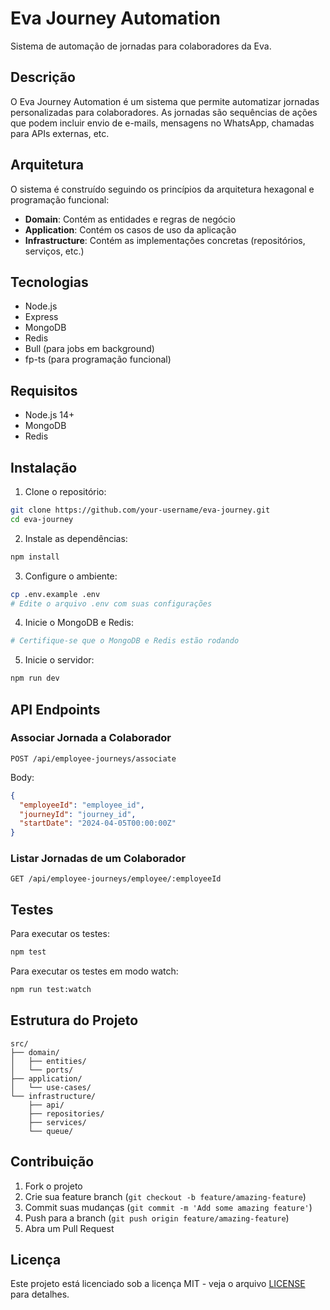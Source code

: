 # Eva Journey Automation

Sistema de automação de jornadas para colaboradores da Eva.

## Descrição

O Eva Journey Automation é um sistema que permite automatizar jornadas personalizadas para colaboradores. As jornadas são sequências de ações que podem incluir envio de e-mails, mensagens no WhatsApp, chamadas para APIs externas, etc.

## Arquitetura

O sistema é construído seguindo os princípios da arquitetura hexagonal e programação funcional:

- **Domain**: Contém as entidades e regras de negócio
- **Application**: Contém os casos de uso da aplicação
- **Infrastructure**: Contém as implementações concretas (repositórios, serviços, etc.)

## Tecnologias

- Node.js
- Express
- MongoDB
- Redis
- Bull (para jobs em background)
- fp-ts (para programação funcional)

## Requisitos

- Node.js 14+
- MongoDB
- Redis

## Instalação

1. Clone o repositório:
```bash
git clone https://github.com/your-username/eva-journey.git
cd eva-journey
```

2. Instale as dependências:
```bash
npm install
```

3. Configure o ambiente:
```bash
cp .env.example .env
# Edite o arquivo .env com suas configurações
```

4. Inicie o MongoDB e Redis:
```bash
# Certifique-se que o MongoDB e Redis estão rodando
```

5. Inicie o servidor:
```bash
npm run dev
```

## API Endpoints

### Associar Jornada a Colaborador
```
POST /api/employee-journeys/associate
```
Body:
```json
{
  "employeeId": "employee_id",
  "journeyId": "journey_id",
  "startDate": "2024-04-05T00:00:00Z"
}
```

### Listar Jornadas de um Colaborador
```
GET /api/employee-journeys/employee/:employeeId
```

## Testes

Para executar os testes:
```bash
npm test
```

Para executar os testes em modo watch:
```bash
npm run test:watch
```

## Estrutura do Projeto

```
src/
├── domain/
│   ├── entities/
│   └── ports/
├── application/
│   └── use-cases/
└── infrastructure/
    ├── api/
    ├── repositories/
    ├── services/
    └── queue/
```

## Contribuição

1. Fork o projeto
2. Crie sua feature branch (`git checkout -b feature/amazing-feature`)
3. Commit suas mudanças (`git commit -m 'Add some amazing feature'`)
4. Push para a branch (`git push origin feature/amazing-feature`)
5. Abra um Pull Request

## Licença

Este projeto está licenciado sob a licença MIT - veja o arquivo [LICENSE](LICENSE) para detalhes. 